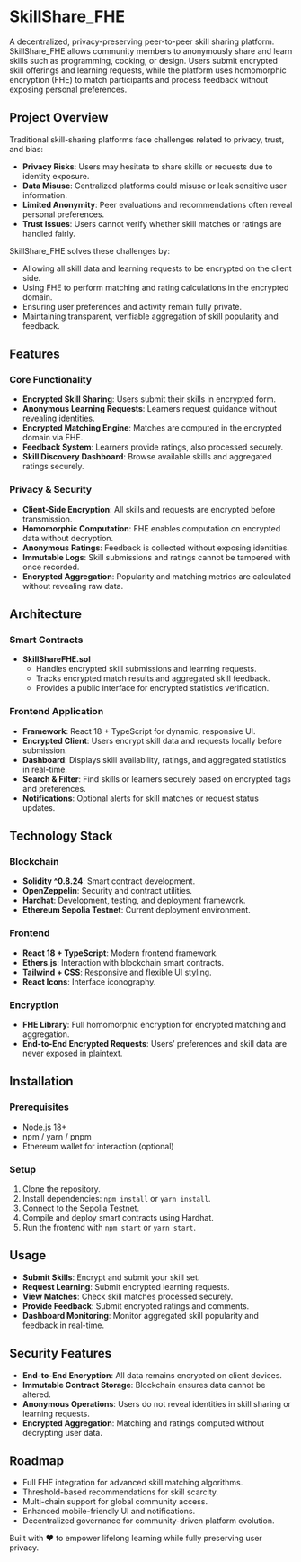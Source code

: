 # SkillShare_FHE

A decentralized, privacy-preserving peer-to-peer skill sharing platform. SkillShare_FHE allows community members to anonymously share and learn skills such as programming, cooking, or design. Users submit encrypted skill offerings and learning requests, while the platform uses homomorphic encryption (FHE) to match participants and process feedback without exposing personal preferences.

## Project Overview

Traditional skill-sharing platforms face challenges related to privacy, trust, and bias:

- **Privacy Risks**: Users may hesitate to share skills or requests due to identity exposure.
- **Data Misuse**: Centralized platforms could misuse or leak sensitive user information.
- **Limited Anonymity**: Peer evaluations and recommendations often reveal personal preferences.
- **Trust Issues**: Users cannot verify whether skill matches or ratings are handled fairly.

SkillShare_FHE solves these challenges by:

- Allowing all skill data and learning requests to be encrypted on the client side.
- Using FHE to perform matching and rating calculations in the encrypted domain.
- Ensuring user preferences and activity remain fully private.
- Maintaining transparent, verifiable aggregation of skill popularity and feedback.

## Features

### Core Functionality

- **Encrypted Skill Sharing**: Users submit their skills in encrypted form.
- **Anonymous Learning Requests**: Learners request guidance without revealing identities.
- **Encrypted Matching Engine**: Matches are computed in the encrypted domain via FHE.
- **Feedback System**: Learners provide ratings, also processed securely.
- **Skill Discovery Dashboard**: Browse available skills and aggregated ratings securely.

### Privacy & Security

- **Client-Side Encryption**: All skills and requests are encrypted before transmission.
- **Homomorphic Computation**: FHE enables computation on encrypted data without decryption.
- **Anonymous Ratings**: Feedback is collected without exposing identities.
- **Immutable Logs**: Skill submissions and ratings cannot be tampered with once recorded.
- **Encrypted Aggregation**: Popularity and matching metrics are calculated without revealing raw data.

## Architecture

### Smart Contracts

- **SkillShareFHE.sol**  
  - Handles encrypted skill submissions and learning requests.  
  - Tracks encrypted match results and aggregated skill feedback.  
  - Provides a public interface for encrypted statistics verification.  

### Frontend Application

- **Framework**: React 18 + TypeScript for dynamic, responsive UI.  
- **Encrypted Client**: Users encrypt skill data and requests locally before submission.  
- **Dashboard**: Displays skill availability, ratings, and aggregated statistics in real-time.  
- **Search & Filter**: Find skills or learners securely based on encrypted tags and preferences.  
- **Notifications**: Optional alerts for skill matches or request status updates.

## Technology Stack

### Blockchain

- **Solidity ^0.8.24**: Smart contract development.  
- **OpenZeppelin**: Security and contract utilities.  
- **Hardhat**: Development, testing, and deployment framework.  
- **Ethereum Sepolia Testnet**: Current deployment environment.

### Frontend

- **React 18 + TypeScript**: Modern frontend framework.  
- **Ethers.js**: Interaction with blockchain smart contracts.  
- **Tailwind + CSS**: Responsive and flexible UI styling.  
- **React Icons**: Interface iconography.  

### Encryption

- **FHE Library**: Full homomorphic encryption for encrypted matching and aggregation.  
- **End-to-End Encrypted Requests**: Users’ preferences and skill data are never exposed in plaintext.  

## Installation

### Prerequisites

- Node.js 18+  
- npm / yarn / pnpm  
- Ethereum wallet for interaction (optional)  

### Setup

1. Clone the repository.  
2. Install dependencies: `npm install` or `yarn install`.  
3. Connect to the Sepolia Testnet.  
4. Compile and deploy smart contracts using Hardhat.  
5. Run the frontend with `npm start` or `yarn start`.

## Usage

- **Submit Skills**: Encrypt and submit your skill set.  
- **Request Learning**: Submit encrypted learning requests.  
- **View Matches**: Check skill matches processed securely.  
- **Provide Feedback**: Submit encrypted ratings and comments.  
- **Dashboard Monitoring**: Monitor aggregated skill popularity and feedback in real-time.

## Security Features

- **End-to-End Encryption**: All data remains encrypted on client devices.  
- **Immutable Contract Storage**: Blockchain ensures data cannot be altered.  
- **Anonymous Operations**: Users do not reveal identities in skill sharing or learning requests.  
- **Encrypted Aggregation**: Matching and ratings computed without decrypting user data.

## Roadmap

- Full FHE integration for advanced skill matching algorithms.  
- Threshold-based recommendations for skill scarcity.  
- Multi-chain support for global community access.  
- Enhanced mobile-friendly UI and notifications.  
- Decentralized governance for community-driven platform evolution.

Built with ❤️ to empower lifelong learning while fully preserving user privacy.
